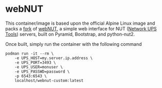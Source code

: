 # webNUT
This container/image is based upon the official Alpine Linux image and packs a [fork](https://github.com/jasonhensler/webNUT.git) of [webNUT](https://github.com/rshipp/webNUT), a simple web interface for NUT ([Network UPS Tools](https://networkupstools.org/)) servers, built on Pyramid, Bootstrap, and python-nut2.

Once built, simply run the container with the following command

```
podman run -it --rm \
    -e UPS_HOST=my.server.ip.address \
    -e UPS_PORT=3493 \
    -e UPS_USER=monuser \
    -e UPS_PASSWD=password \
    -p 6543:6543 \
    localhost/webnut-custom:latest
```